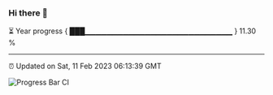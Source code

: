 ### Hi there 👋

⏳ Year progress { ███▁▁▁▁▁▁▁▁▁▁▁▁▁▁▁▁▁▁▁▁▁▁▁▁▁▁▁ } 11.30 %

---

⏰ Updated on Sat, 11 Feb 2023 06:13:39 GMT

![Progress Bar CI](https://github.com/liununu/liununu/workflows/Progress%20Bar%20CI/badge.svg)
